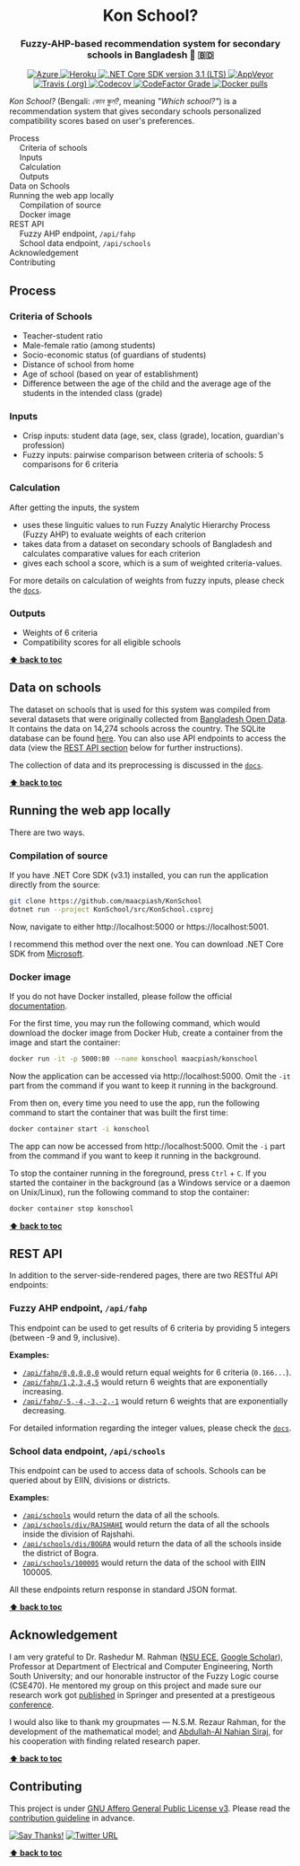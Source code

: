 <h1 align="center">Kon School?</h1>
<h3 align="center">Fuzzy-AHP-based recommendation system for secondary schools in Bangladesh 🏫 🇧🇩</h3>

<p align="center">
  <a href="https://konschool.azurewebsites.net">
    <img
      src="https://img.shields.io/badge/App-Live-0089D6?logo=microsoft-azure&style=flat-square"
      alt="Azure"
    >
  </a>
  <a href="https://konschool.herokuapp.com">
    <img
      src="https://img.shields.io/badge/App-Live-430098?logo=heroku&style=flat-square"
      alt="Heroku"
    >
  </a>
  <a href="https://dotnet.microsoft.com/download/dotnet-core/3.1">
    <img
      src="https://img.shields.io/badge/Core-v3.1-5C2D91?logo=.net&style=flat-square"
      alt=".NET Core SDK version 3.1 (LTS)"
    >
  </a>
  <a href="https://ci.appveyor.com/project/maacpiash/konschool">
    <img
      src="https://img.shields.io/appveyor/build/maacpiash/KonSchool?label=Windows&logo=appveyor&style=flat-square"
      alt="AppVeyor"
    >
  </a>
  <a href="https://travis-ci.org/github/maacpiash/KonSchool">
    <img
      src="https://img.shields.io/travis/maacpiash/KonSchool?label=Unix-like&logo=travis&style=flat-square"
      alt="Travis (.org)"
    >
  </a>
  <a href="https://codecov.io/gh/maacpiash/KonSchool">
    <img
      src="https://img.shields.io/codecov/c/gh/maacpiash/KonSchool.svg?logo=codecov&style=flat-square"
      alt="Codecov"
    >
  </a>
  <a href="https://www.codefactor.io/repository/github/maacpiash/konschool">
    <img
      src="https://img.shields.io/codefactor/grade/github/maacpiash/KonSchool?label=grade&logo=codefactor&style=flat-square"
      alt="CodeFactor Grade"
    >
  </a>
  <a href="https://hub.docker.com/r/maacpiash/konschool">
    <img
      src="https://img.shields.io/docker/pulls/maacpiash/konschool.svg?label=pulls&logo=docker&style=flat-square"
      alt="Docker pulls"
    >
  </a>
</p>

*Kon School?* (Bengali: *কোন স্কুল?*, meaning *"Which school?"*) is a recommendation system that gives secondary schools personalized compatibility scores based on user's preferences.

<div id="toc">

- [Process](#Process)
  - [Criteria of schools](#Criteria-of-schools)
  - [Inputs](#Inputs)
  - [Calculation](#Calculation)
  - [Outputs](#Outputs)
- [Data on Schools](#Data-on-schools)
- [Running the web app locally](#Running-the-web-app-locally)
  - [Compilation of source](#Compilation-of-source)
  - [Docker image](#Docker-image)
- [REST API](#REST-API)
  - [Fuzzy AHP endpoint, `/api/fahp`](#Fuzzy-AHP-endpoint-apifahp)
  - [School data endpoint, `/api/schools`](#School-data-endpoint-apischools)
- [Acknowledgement](#Acknowledgement)
- [Contributing](#Contributing)

</div>

## Process

### Criteria of Schools

- Teacher-student ratio
- Male-female ratio (among students)
- Socio-economic status (of guardians of students)
- Distance of school from home
- Age of school (based on year of establishment)
- Difference between the age of the child and the average age of the students in the intended class (grade)

### Inputs

- Crisp inputs: student data (age, sex, class (grade), location, guardian's profession)
- Fuzzy inputs: pairwise comparison between criteria of schools: 5 comparisons for 6 criteria

### Calculation

After getting the inputs, the system

- uses these linguitic values to run Fuzzy Analytic Hierarchy Process (Fuzzy AHP) to evaluate weights of each criterion
- takes data from a dataset on secondary schools of Bangladesh and calculates comparative values for each criterion
- gives each school a score, which is a sum of weighted criteria-values.

For more details on calculation of weights from fuzzy inputs, please check the [`docs`](https://github.com/maacpiash/KonSchool/tree/master/docs).

### Outputs

- Weights of 6 criteria
- Compatibility scores for all eligible schools

**[⬆ back to toc](#toc)**

## Data on schools

The dataset on schools that is used for this system was compiled from several datasets that were originally collected from [Bangladesh Open Data](http://data.gov.bd/dataset). It contains the data on 14,274 schools across the country. The SQLite database can be found [here](https://drive.google.com/open?id=1_MZnVRHl0ZLHEMab7lBhpUvuS3yaLoPZ). You can also use API endpoints to access the data (view the [REST API section](#REST-API) below for further instructions).

The collection of data and its preprocessing is discussed in the [`docs`](https://github.com/maacpiash/KonSchool/tree/master/docs).

**[⬆ back to toc](#toc)**

## Running the web app locally

There are two ways.

### Compilation of source

If you have .NET Core SDK (v3.1) installed, you can run the application directly from the source:

```bash
git clone https://github.com/maacpiash/KonSchool
dotnet run --project KonSchool/src/KonSchool.csproj
```

Now, navigate to either http://localhost:5000 or https://localhost:5001.

I recommend this method over the next one. You can download .NET Core SDK from [Microsoft](https://dotnet.microsoft.com/download/dotnet-core/3.1).

### Docker image

If you do not have Docker installed, please follow the official [documentation](https://docs.docker.com/install/).

For the first time, you may run the following command, which would download the docker image from Docker Hub, create a container from the image and start the container:

```bash
docker run -it -p 5000:80 --name konschool maacpiash/konschool
```

Now the application can be accessed via http://localhost:5000. Omit the `-it` part from the command if you want to keep it running in the background.

From then on, every time you need to use the app, run the following command to start the container that was built the first time:

```bash
docker container start -i konschool
```

The app can now be accessed from http://localhost:5000. Omit the `-i` part from the command if you want to keep it running in the background.

To stop the container running in the foreground, press `Ctrl` + `C`. If you started the container in the background (as a Windows service or a daemon on Unix/Linux), run the following command to stop the container:

```bash
docker container stop konschool
```

**[⬆ back to toc](#toc)**

## REST API

In addition to the server-side-rendered pages, there are two RESTful API endpoints:

### Fuzzy AHP endpoint, `/api/fahp`

This endpoint can be used to get results of 6 criteria by providing 5 integers (between -9 and 9, inclusive).

**Examples:**

- [`/api/fahp/0,0,0,0,0`](https://konschool.azurewebsites.net/api/fahp/0,0,0,0,0) would return equal weights for 6 criteria (`0.166...`).
- [`/api/fahp/1,2,3,4,5`](https://konschool.azurewebsites.net/api/fahp/1,2,3,4,5) would return 6 weights that are exponentially increasing.
- [`/api/fahp/-5,-4,-3,-2,-1`](https://konschool.azurewebsites.net/api/fahp/-5,-4,-3,-2,-1) would return 6 weights that are exponentially decreasing.

For detailed information regarding the integer values, please check the [`docs`](https://github.com/maacpiash/KonSchool/tree/master/src).

### School data endpoint, `/api/schools`

This endpoint can be used to access data of schools. Schools can be queried about by EIIN, divisions or districts.

**Examples:**

- [`/api/schools`](https://konschool.azurewebsites.net/api/schools) would return the data of all the schools.
- [`/api/schools/div/RAJSHAHI`](https://konschool.azurewebsites.net/api/schools/div/RAJSHAHI) would return the data of all the schools inside the division of Rajshahi.
- [`/api/schools/dis/BOGRA`](https://konschool.azurewebsites.net/api/schools/dis/BOGRA) would return the data of all the schools inside the district of Bogra.
- [`/api/schools/100005`](https://konschool.azurewebsites.net/api/schools/100005) would return the data of the school with EIIN 100005.

All these endpoints return response in standard JSON format.

**[⬆ back to toc](#toc)**

## Acknowledgement

I am very grateful to Dr. Rashedur M. Rahman ([NSU ECE](http://ece.northsouth.edu/people/rashedur-rahman/), [Google Scholar](https://scholar.google.ca/citations?user=L9S6rlUAAAAJ)), Professor at Department of Electrical and Computer Engineering, North South University; and our honorable instructor of the Fuzzy Logic course (CSE470). He mentored my group on this project and made sure our research work got [published](https://link.springer.com/chapter/10.1007/978-3-319-98678-4_29) in Springer and presented at a prestigeous [conference](https://missi.pwr.edu.pl/2018/).

I would also like to thank my groupmates — N.S.M. Rezaur Rahman, for the development of the mathematical model; and [Abdullah-Al Nahian Siraj](https://github.com/Nahian-Siraj), for his cooperation with finding related research paper.

**[⬆ back to toc](#toc)**

## Contributing

This project is under [GNU Affero General Public License v3](https://github.com/maacpiash/KonSchool/blob/master/LICENSE.md). Please read the [contribution guideline](https://github.com/maacpiash/KonSchool/blob/master/CONTRIBUTING.md) in advance.

[![Say Thanks!](https://img.shields.io/badge/Say%20Thanks-!-1EAEDB.svg?style=flat-square)](https://saythanks.io/to/maacpiash)
[![Twitter URL](https://img.shields.io/twitter/url/https/github.com/maacpiash/KonSchool?style=social)](https://twitter.com/intent/tweet?url=https%3A//konschool.azurewebsites.net)

**[⬆ back to toc](#toc)**

